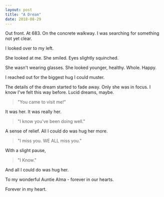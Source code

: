 ```yaml
---
layout: post
title: "A Dream"
date: 2018-08-29
---
```


Out front. At 683. On the concrete walkway. I was searching for something not yet
clear.

I looked over to my left.

She looked at me. She smiled. Eyes slightly squinched.

She wasn't wearing glasses. She looked younger, healthy. Whole. Happy.

I reached out for the biggest hug I could muster.

The details of the dream started to fade away. Only she was in focus. I know I've
felt this way before. Lucid dreams, maybe.

>"You came to visit me!"

It was her. It was really her.

>"I know you've been doing well."

A sense of relief. All I could do was hug her more.

>"I miss you. WE ALL miss you."

With a slight pause,

>"I Know."

And all I could do was hug her.

To my wonderful Auntie Alma - forever in our hearts.

Forever in my heart.
